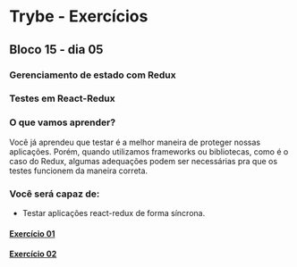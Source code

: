 # Trybe - Exercícios
## Bloco 15 - dia 05
### Gerenciamento de estado com Redux
### Testes em React-Redux

### O que vamos aprender?

Você já aprendeu que testar é a melhor maneira de proteger nossas aplicações. Porém, quando utilizamos frameworks ou bibliotecas, como é o caso do Redux, algumas adequações podem ser necessárias pra que os testes funcionem da maneira correta.

### Você será capaz de:

- Testar aplicações react-redux de forma síncrona.

#### [Exercício 01](https://github.com/flaviojoaofelix/trybe-bloco-15-dia-05-exercise-react-with-redux-intro)

#### [Exercício 02](https://github.com/flaviojoaofelix/trybe-bloco-14-dia-01-exercise-todo-list)
